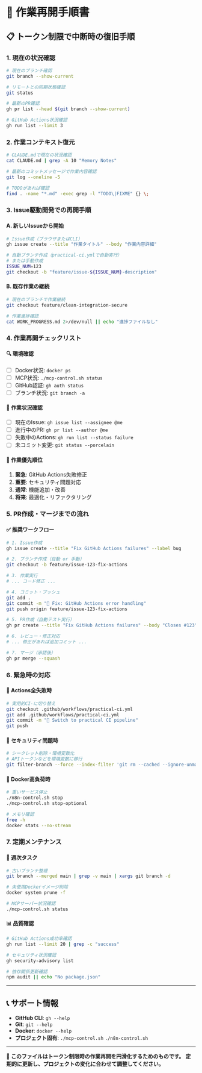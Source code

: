 # 🔄 作業再開手順書

## 📋 トークン制限で中断時の復旧手順

### 1. **現在の状況確認**
```bash
# 現在のブランチ確認
git branch --show-current

# リモートとの同期状態確認
git status

# 最新のPR確認
gh pr list --head $(git branch --show-current)

# GitHub Actions状況確認
gh run list --limit 3
```

### 2. **作業コンテキスト復元**
```bash
# CLAUDE.mdで現在の状況確認
cat CLAUDE.md | grep -A 10 "Memory Notes"

# 最新のコミットメッセージで作業内容確認
git log --oneline -5

# TODOがあれば確認
find . -name "*.md" -exec grep -l "TODO\|FIXME" {} \;
```

### 3. **Issue駆動開発での再開手順**

#### A. **新しいIssueから開始**
```bash
# Issue作成（ブラウザまたはCLI）
gh issue create --title "作業タイトル" --body "作業内容詳細"

# 自動ブランチ作成（practical-ci.ymlで自動実行）
# または手動作成
ISSUE_NUM=123
git checkout -b "feature/issue-${ISSUE_NUM}-description"
```

#### B. **既存作業の継続**
```bash
# 現在のブランチで作業継続
git checkout feature/clean-integration-secure

# 作業進捗確認
cat WORK_PROGRESS.md 2>/dev/null || echo "進捗ファイルなし"
```

### 4. **作業再開チェックリスト**

#### 🔍 **環境確認**
- [ ] Docker状況: `docker ps`
- [ ] MCP状況: `./mcp-control.sh status`
- [ ] GitHub認証: `gh auth status`
- [ ] ブランチ状況: `git branch -a`

#### 📝 **作業状況確認**
- [ ] 現在のIssue: `gh issue list --assignee @me`
- [ ] 進行中のPR: `gh pr list --author @me`
- [ ] 失敗中のActions: `gh run list --status failure`
- [ ] 未コミット変更: `git status --porcelain`

#### 🎯 **作業優先順位**
1. **緊急**: GitHub Actions失敗修正
2. **重要**: セキュリティ問題対応
3. **通常**: 機能追加・改善
4. **将来**: 最適化・リファクタリング

### 5. **PR作成・マージまでの流れ**

#### ✅ **推奨ワークフロー**
```bash
# 1. Issue作成
gh issue create --title "Fix GitHub Actions failures" --label bug

# 2. ブランチ作成（自動 or 手動）
git checkout -b feature/issue-123-fix-actions

# 3. 作業実行
# ... コード修正 ...

# 4. コミット・プッシュ
git add .
git commit -m "🔧 Fix: GitHub Actions error handling"
git push origin feature/issue-123-fix-actions

# 5. PR作成（自動テスト実行）
gh pr create --title "Fix GitHub Actions failures" --body "Closes #123"

# 6. レビュー・修正対応
# ... 修正があれば追加コミット ...

# 7. マージ（承認後）
gh pr merge --squash
```

### 6. **緊急時の対応**

#### 🚨 **Actions全失敗時**
```bash
# 実用的CI-に切り替え
git checkout .github/workflows/practical-ci.yml
git add .github/workflows/practical-ci.yml
git commit -m "🔧 Switch to practical CI pipeline"
git push
```

#### 🔐 **セキュリティ問題時**
```bash
# シークレット削除・環境変数化
# APIトークンなどを環境変数に移行
git filter-branch --force --index-filter 'git rm --cached --ignore-unmatch FILE_WITH_SECRET' --prune-empty -- --all
```

#### 💾 **Docker高負荷時**
```bash
# 重いサービス停止
./n8n-control.sh stop
./mcp-control.sh stop-optional

# メモリ確認
free -h
docker stats --no-stream
```

### 7. **定期メンテナンス**

#### 📅 **週次タスク**
```bash
# 古いブランチ整理
git branch --merged main | grep -v main | xargs git branch -d

# 未使用Dockerイメージ削除
docker system prune -f

# MCPサーバー状況確認
./mcp-control.sh status
```

#### 📊 **品質確認**
```bash
# GitHub Actions成功率確認
gh run list --limit 20 | grep -c "success"

# セキュリティ状況確認
gh security-advisory list

# 依存関係更新確認
npm audit || echo "No package.json"
```

---

## 📞 **サポート情報**

- **GitHub CLI**: `gh --help`
- **Git**: `git --help`
- **Docker**: `docker --help`
- **プロジェクト固有**: `./mcp-control.sh` `./n8n-control.sh`

---

**🎯 このファイルはトークン制限時の作業再開を円滑化するためのものです。**
**定期的に更新し、プロジェクトの変化に合わせて調整してください。**